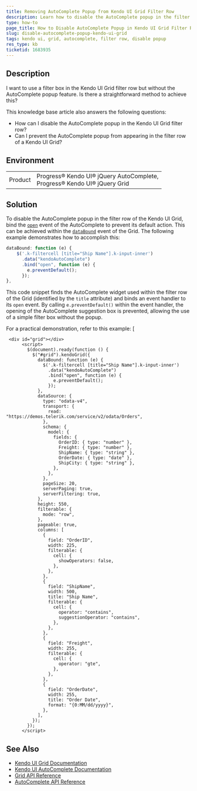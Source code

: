 ```yaml
---
title: Removing AutoComplete Popup from Kendo UI Grid Filter Row
description: Learn how to disable the AutoComplete popup in the filter row of a Kendo UI jQuery Grid to use a simple filter box instead.
type: how-to
page_title: How to Disable AutoComplete Popup in Kendo UI Grid Filter Row
slug: disable-autocomplete-popup-kendo-ui-grid
tags: kendo ui, grid, autocomplete, filter row, disable popup
res_type: kb
ticketid: 1683935
---
```


## Description

I want to use a filter box in the Kendo UI Grid filter row but without the AutoComplete popup feature. Is there a straightforward method to achieve this?

This knowledge base article also answers the following questions:
- How can I disable the AutoComplete popup in the Kendo UI Grid filter row?
- Can I prevent the AutoComplete popup from appearing in the filter row of a Kendo UI Grid?

## Environment

<table>
<tbody>
<tr>
<td>Product</td>
<td>Progress® Kendo UI® jQuery AutoComplete, <br/>
Progress® Kendo UI® jQuery Grid</td>
</tr>
</tbody>
</table>

## Solution

To disable the AutoComplete popup in the filter row of the Kendo UI Grid, bind the [`open`](/api/javascript/ui/autocomplete/events/open) event of the AutoComplete to prevent its default action. This can be achieved within the [`dataBound`](https://docs.telerik.com/kendo-ui/api/javascript/ui/grid/events/databound) event of the Grid. The following example demonstrates how to accomplish this:

```javascript
dataBound: function (e) {
    $('.k-filtercell [title="Ship Name"].k-input-inner')
      .data("kendoAutoComplete")
      .bind("open", function (e) {
        e.preventDefault();
      });               
},
```

This code snippet finds the AutoComplete widget used within the filter row of the Grid (identified by the `title` attribute) and binds an event handler to its `open` event. By calling `e.preventDefault()` within the event handler, the opening of the AutoComplete suggestion box is prevented, allowing the use of a simple filter box without the popup.

For a practical demonstration, refer to this example: [
```dojo
 <div id="grid"></div>
      <script>
        $(document).ready(function () {
          $("#grid").kendoGrid({
            dataBound: function (e) {
              $('.k-filtercell [title="Ship Name"].k-input-inner')
                .data("kendoAutoComplete")
                .bind("open", function (e) {
                  e.preventDefault();
                });               
            },
            dataSource: {
              type: "odata-v4",
              transport: {
                read: "https://demos.telerik.com/service/v2/odata/Orders",
              },
              schema: {
                model: {
                  fields: {
                    OrderID: { type: "number" },
                    Freight: { type: "number" },
                    ShipName: { type: "string" },
                    OrderDate: { type: "date" },
                    ShipCity: { type: "string" },
                  },
                },
              },
              pageSize: 20,
              serverPaging: true,
              serverFiltering: true,
            },
            height: 550,
            filterable: {
              mode: "row",
            },
            pageable: true,
            columns: [
              {
                field: "OrderID",
                width: 225,
                filterable: {
                  cell: {
                    showOperators: false,
                  },
                },
              },
              {
                field: "ShipName",
                width: 500,
                title: "Ship Name",
                filterable: {
                  cell: {
                    operator: "contains",
                    suggestionOperator: "contains",
                  },
                },
              },
              {
                field: "Freight",
                width: 255,
                filterable: {
                  cell: {
                    operator: "gte",
                  },
                },
              },
              {
                field: "OrderDate",
                width: 255,
                title: "Order Date",
                format: "{0:MM/dd/yyyy}",
              },
            ],
          });
        });
      </script>
```

## See Also

- [Kendo UI Grid Documentation](https://docs.telerik.com/kendo-ui/controls/data-management/grid/overview)
- [Kendo UI AutoComplete Documentation](https://docs.telerik.com/kendo-ui/controls/editors/autocomplete/overview)
- [Grid API Reference](https://docs.telerik.com/kendo-ui/api/javascript/ui/grid)
- [AutoComplete API Reference](https://docs.telerik.com/kendo-ui/api/javascript/ui/autocomplete)
